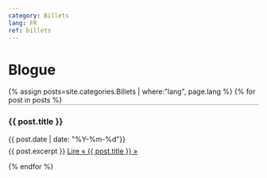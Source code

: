 ```yaml
---
category: Billets
lang: FR
ref: billets
---
```



<h1>Blogue</h1>
<div class="posts">
   {% assign posts=site.categories.Billets | where:"lang", page.lang %}
  {% for post in posts %}
  
  <article class="post" style="border-top: 2px solid #ccc;">

   <h3 style="margin-bottom:0">
   
   {{ post.title }}
      </h3>
      <div class="date">
        {{ post.date | date: "%Y-%m-%d"}}
      </div>
          <p style="margin-top: .5em;">
        {{ post.excerpt }} <a href="{{ site.baseurl }}{{ post.url }}" class="read-more"><span class="fa fa-arrow-right"></span> Lire « {{ post.title }} »</a>
      </p>

  </article>
    
  {% endfor %}
</div>
